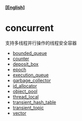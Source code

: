 **[[English]](README.en.md)**

# concurrent

支持多线程并行操作的线程安全容器

- [bounded_queue](bounded_queue.zh-cn.md)
- [counter](counter.zh-cn.md)
- [deposit_box](deposit_box.zh-cn.md)
- [epoch](epoch.zh-cn.md)
- [execution_queue](execution_queue.zh-cn.md)
- [garbage_collector](garbage_collector.zh-cn.md)
- [id_allocator](id_allocator.zh-cn.md)
- [object_pool](object_pool.zh-cn.md)
- [thread_local](thread_local.zh-cn.md)
- [transient_hash_table](transient_hash_table.zh-cn.md)
- [transient_topic](transient_topic.zh-cn.md)
- [vector](vector.zh-cn.md)
